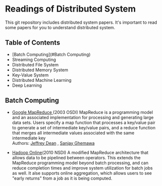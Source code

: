 # Readings of Distributed System 
This git repository includes distributed system papers. It's important to read some papers for you to understand distributed system. 


## Table of Contents
* [Batch Computing](#Batch Computing)
* Streaming Computing 
* Distributed File System 
* Distributed Memory System 
* Key-Value System 
* Distributed Machine Learning 
* Deep Learning

## Batch Computing <br>
   * [Google MapReduce ](https://static.googleusercontent.com/media/research.google.com/en//archive/mapreduce-osdi04.pdf)(2003 OSDI) MapReduce is a programming model and an associated implementation for processing and generating large data sets. Users specify a map function that processes a key/value pair to generate a set of intermediate key/value pairs, and a reduce function that merges all intermediate values associated with the same intermediate key<br>
      Authors: [Jeffrey Dean](https://research.google.com/pubs/jeff.html) ,  [Sanjay Ghemawa](https://research.google.com/pubs/SanjayGhemawat.html)       <br>

   * [Hadoop Online](http://www.neilconway.org/docs/nsdi2010_hop.pdf)(2010 NSDI) A modified MapReduce architecture that allows data to be pipelined between operators. This extends the MapReduce programming model beyond batch processing, and can reduce completion times and improve system utilization for batch jobs as well. It alse supports online aggregation, which allows users to see "early returns" from a job as it is being computed.<br><br>
   
   
